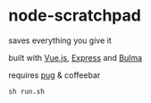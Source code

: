 # node-scratchpad

saves everything you give it

built with [Vue.js](https://vuejs.org/), [Express](https://expressjs.com/) and [Bulma](http://bulma.io/)

requires [pug](https://pugjs.org/api/getting-started.html) & coffeebar

    sh run.sh